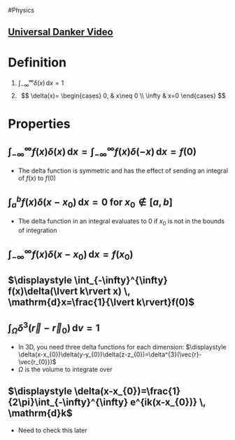 #Physics
## [Universal Danker Video](https://www.youtube.com/watch?v=Y8y965ZAmQE)
# Definition
1. $\displaystyle \int_{-\infty}^{\infty} \delta(x) \, \mathrm{d}x=1$
2. $$
\delta(x)=
\begin{cases}
0, & x\neq 0 \\
\infty  & x=0
\end{cases}
$$
# Properties
## $\displaystyle \int_{-\infty}^{\infty}f(x)\delta(x)  \, \mathrm{d}x=\int_{-\infty}^{\infty}f(x)\delta(-x)  \, \mathrm{d}x=f(0)$
* The delta function is symmetric and has the effect of sending an integral of $\displaystyle f(x)$ to $\displaystyle f(0)$
## $\displaystyle \int_{a}^{b} f(x)\delta(x-x_{0}) \, \mathrm{d}x=0 \text{ for } x_{0} \notin [a,b]$
* The delta function in an integral evaluates to 0 if $\displaystyle x_{0}$ is not in the bounds of integration
## $\displaystyle \int_{-\infty}^{\infty} f(x)\delta(x-x_{0}) \, \mathrm{d}x=f(x_{0})$
## $\displaystyle \int_{-\infty}^{\infty} f(x)\delta(\lvert k\rvert x) \, \mathrm{d}x=\frac{1}{\lvert k\rvert}f(0)$
## $\displaystyle \int_{\Omega} \delta^{3}(\vec{r}- \vec{r}_{0}) \, \mathrm{d}v=1$
* In 3D, you need three delta functions for each dimension: $\displaystyle \delta(x-x_{0})\delta(y-y_{0})\delta(z-z_{0})=\delta^{3}(\vec{r}- \vec{r_{0}})$ 
* $\displaystyle \Omega$ is the volume to integrate over
## $\displaystyle \delta(x-x_{0})=\frac{1}{2\pi}\int_{-\infty}^{\infty} e^{ik(x-x_{0})} \, \mathrm{d}k$
* Need to check this later